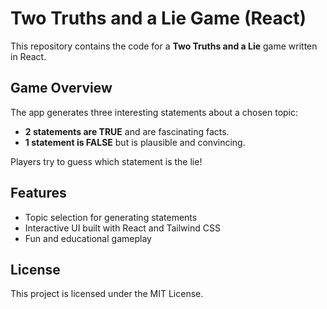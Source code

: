 
# Two Truths and a Lie Game (React)

This repository contains the code for a **Two Truths and a Lie** game written in React.

## Game Overview

The app generates three interesting statements about a chosen topic:
- **2 statements are TRUE** and are fascinating facts.
- **1 statement is FALSE** but is plausible and convincing.

Players try to guess which statement is the lie!

## Features
- Topic selection for generating statements
- Interactive UI built with React and Tailwind CSS
- Fun and educational gameplay

## License

This project is licensed under the MIT License.
